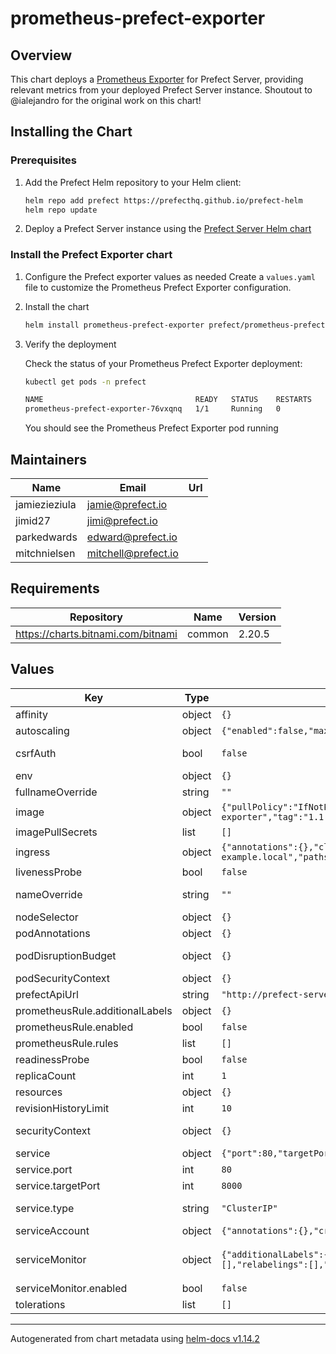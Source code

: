 # prometheus-prefect-exporter

## Overview

This chart deploys a [Prometheus Exporter](https://github.com/PrefectHQ/prometheus-prefect-exporter) for Prefect Server, providing relevant metrics from your deployed Prefect Server instance.
Shoutout to @ialejandro for the original work on this chart!

## Installing the Chart

### Prerequisites

1. Add the Prefect Helm repository to your Helm client:

    ```bash
    helm repo add prefect https://prefecthq.github.io/prefect-helm
    helm repo update
    ```

2. Deploy a Prefect Server instance using the [Prefect Server Helm chart](https://github.com/PrefectHQ/prefect-helm/tree/main/charts/prefect-server)

### Install the Prefect Exporter chart

1. Configure the Prefect exporter values as needed
    Create a `values.yaml` file to customize the Prometheus Prefect Exporter configuration.

2. Install the chart
    ```bash
    helm install prometheus-prefect-exporter prefect/prometheus-prefect-exporter --namespace=<PREFECT_SERVER_NAMESPACE> -f values.yaml
    ```

3. Verify the deployment

    Check the status of your Prometheus Prefect Exporter deployment:

    ```bash
    kubectl get pods -n prefect

    NAME                                  READY   STATUS    RESTARTS       AGE
    prometheus-prefect-exporter-76vxqnq   1/1     Running   0              25m
    ```

    You should see the Prometheus Prefect Exporter pod running

## Maintainers

| Name | Email | Url |
| ---- | ------ | --- |
| jamiezieziula | <jamie@prefect.io> |  |
| jimid27 | <jimi@prefect.io> |  |
| parkedwards | <edward@prefect.io> |  |
| mitchnielsen | <mitchell@prefect.io> |  |

## Requirements

| Repository | Name | Version |
|------------|------|---------|
| https://charts.bitnami.com/bitnami | common | 2.20.5 |

## Values

| Key | Type | Default | Description |
|-----|------|---------|-------------|
| affinity | object | `{}` | Affinity for pod assignment |
| autoscaling | object | `{"enabled":false,"maxReplicas":100,"minReplicas":1,"targetCPUUtilizationPercentage":80}` | Autoscaling with CPU or memory utilization percentage |
| csrfAuth | bool | `false` | Enable CSRF authentication (Only set to true if Prefect Server has CSRF enabled) |
| env | object | `{}` | Environment variables to configure application |
| fullnameOverride | string | `""` | String to fully override common.names.fullname template |
| image | object | `{"pullPolicy":"IfNotPresent","repository":"prefecthq/prometheus-prefect-exporter","tag":"1.1.0"}` | Image registry |
| imagePullSecrets | list | `[]` | Global Docker registry secret names as an array |
| ingress | object | `{"annotations":{},"className":"","enabled":false,"hosts":[{"host":"chart-example.local","paths":[{"path":"/","pathType":"ImplementationSpecific"}]}],"tls":[]}` | Ingress configuration to expose app |
| livenessProbe | bool | `false` | Enable livenessProbe |
| nameOverride | string | `""` | String to partially override common.names.fullname template (will maintain the release name) |
| nodeSelector | object | `{}` | Node labels for pod assignment |
| podAnnotations | object | `{}` | Pod annotations |
| podDisruptionBudget | object | `{}` | Limits the number of Pods of a replicated application that are down simultaneously from voluntary disruptions |
| podSecurityContext | object | `{}` | To specify security settings for a Pod |
| prefectApiUrl | string | `"http://prefect-server.prefect.svc.cluster.local:4200/api"` | Prefect API URL to connect to for metrics |
| prometheusRule.additionalLabels | object | `{}` |  |
| prometheusRule.enabled | bool | `false` |  |
| prometheusRule.rules | list | `[]` |  |
| readinessProbe | bool | `false` | Enable readinessProbe |
| replicaCount | int | `1` | Number of replicas |
| resources | object | `{}` | The resources limits and requested |
| revisionHistoryLimit | int | `10` | the number of old ReplicaSets to retain to allow rollback |
| securityContext | object | `{}` | Defines privilege and access control settings for a Pod or Container |
| service | object | `{"port":80,"targetPort":8000,"type":"ClusterIP"}` | Kubernetes servide to expose Pod |
| service.port | int | `80` | Kubernetes Service port |
| service.targetPort | int | `8000` | Pod expose port |
| service.type | string | `"ClusterIP"` | Kubernetes Service type. Allowed values: NodePort, LoadBalancer or ClusterIP |
| serviceAccount | object | `{"annotations":{},"create":true,"name":""}` | Enable creation of ServiceAccount |
| serviceMonitor | object | `{"additionalLabels":{},"enabled":false,"interval":"30s","metricRelabelings":[],"relabelings":[],"scrapeTimeout":"10s"}` | Enable ServiceMonitor to get metrics ref: https://github.com/prometheus-operator/prometheus-operator/blob/main/Documentation/api.md#servicemonitor |
| serviceMonitor.enabled | bool | `false` | Enable or disable |
| tolerations | list | `[]` | Tolerations for pod assignment |

----------------------------------------------
Autogenerated from chart metadata using [helm-docs v1.14.2](https://github.com/norwoodj/helm-docs/releases/v1.14.2)
